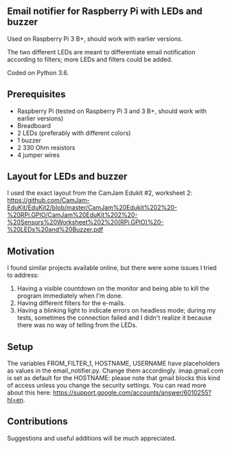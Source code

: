 ## Email notifier for Raspberry Pi with LEDs and buzzer

Used on Raspberry Pi 3 B+, should work with earlier versions.

The two different LEDs are meant to differentiate email notification according to filters; more LEDs and filters could be added.

Coded on Python 3.6.

## Prerequisites

* Raspberry Pi (tested on Raspberry Pi 3 and 3 B+, should work with earlier versions)
* Breadboard
* 2 LEDs (preferably with different colors)
* 1 buzzer
* 2 330 Ohm resistors
* 4 jumper wires

## Layout for LEDs and buzzer
I used the exact layout from the CamJam Edukit #2, worksheet 2: https://github.com/CamJam-EduKit/EduKit2/blob/master/CamJam%20Edukit%202%20-%20RPi.GPIO/CamJam%20EduKit%202%20-%20Sensors%20Worksheet%202%20(RPi.GPIO)%20-%20LEDs%20and%20Buzzer.pdf

## Motivation

I found similar projects available online, but there were some issues I tried to address:
1. Having a visible countdown on the monitor and being able to kill the program immediately when I'm done.
2. Having different filters for the e-mails.
3. Having a blinking light to indicate errors on headless mode; during my tests, sometimes the connection failed and I didn't realize it because there was no way of telling from the LEDs.

## Setup
The variables FROM_FILTER_1, HOSTNAME, USERNAME have placeholders as values in the email_notifier.py. Change them accordingly.
imap.gmail.com is set as default for the HOSTNAME: please note that gmail blocks this kind of access unless you change the security settings.
You can read more about this here: https://support.google.com/accounts/answer/6010255?hl=en.

## Contributions
Suggestions and useful additions will be much appreciated.